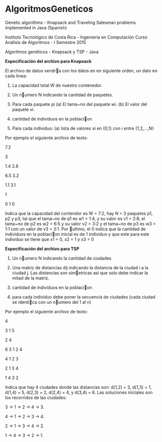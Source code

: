 # AlgoritmosGeneticos
Genetic algorithms - Knapsack and Traveling Salesman problems implemented in Java (Spanish)

Instituto Tecnológico de Costa Rica - Ingeniería en Computación
Curso Análisis de Algoritmos - I Semestre 2015

Algoritmos genéticos - Knapsack y TSP - Java

<b>Especificación del archivo para Knapsack</b>

El archivo de datos vendra con los datos en en siguiente orden, un dato en cada linea:

1. La capacidad total W de nuestro contenedor.

2. Un numero N indicando la cantidad de paquetes.

3. Para cada paquete pi
 (a) El tama~no del paquete wi.
 (b) El valor del paquete vi.

4. cantidad de individuos en la poblacion

5. Para cada individuo:
 (a) lista de valores xi en {0,1} con i entre {1,2,...,N}

Por ejemplo el siguiente archivo de texto:

7.2

3

1.4 2.8

6.5 3.2

1.1 3.1

1

0 1 0


Indica que la capacidad del contendor es W = 7:2, hay N = 3 paquetes p1, p2 y p3, tal que el tama~no de p1 es w1 = 1:4, y su valor es v1 = 2:8, el tama~no de p2 es w2 = 6:5 y su valor v2 = 3:2 y el tama~no de p3 es w3 = 1:1 con un valor de v3 = 3:1. Por ultimo, el 0 indica que la cantidad de individuos en la poblacion inicial es de 1 individuo y que este para este individuo se tiene que x1 = 0, x2 = 1 y x3 = 0

<b>Especificación del archivo para TSP</b>
1. Un numero N indicando la cantidad de ciudades

2. Una matriz de distancias dij indicando la distancia de la ciudad i a la ciudad j. Las distancias son simetricas asi que solo debe indicar la mitad de la matriz.

3. cantidad de individuos en la poblacion

4. para cada individuo debe poner la secuencia de ciudades (cada ciudad se identica con un numero del 1 al n)

Por ejemplo el siguiente archivo de texto:

4

3 1 5

2 4

6
3 1 2 4

4 1 2 3

2 1 3 4

1 4 3 2


Indica que hay 4 ciudades donde las distancias son: d(1,2) = 3, d(1,3) = 1, d(1,4) = 5, d(2,3) = 2, d(2,4) = 4, y d(3,4) = 6. Las soluciones iniciales son los recorridos de las ciudades:

3 → 1 → 2 → 4 → 3.

4 → 1 → 2 → 3 → 4.

2 → 1 → 3 → 4 → 2.

1 → 4 → 3 → 2 → 1.
